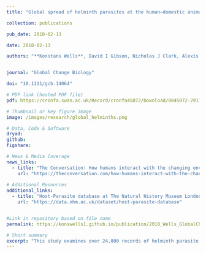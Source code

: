 ```yaml
---
title: "Global spread of helminth parasites at the human–domestic animal–wildlife interface"

collection: publications

pub_date: 2018-02-13

date: 2018-02-13 

authors: "**Konstans Wells**, David I Gibson, Nicholas J Clark, Alexis Ribas, Serge Morand, Hamish I McCallum"


journal: "Global Change Biology"

doi: "10.1111/gcb.14064"

# PDF link (hosted PDF file)
pdf: https://cronfa.swan.ac.uk/Record/cronfa45072/Download/0045072-29112018124008.pdf

# Thumbnail or key figure image
image: /images/research/global_helminths.png

# Data, Code & Software
dryad: 
github:
figshare:

# News & Media Coverage
news_links:
  - title: "The Conversation: How humans interact with the changing environment is affecting the spread of infectious disease"
    url: "https://theconversation.com/how-humans-interact-with-the-changing-environment-is-affecting-the-spread-of-infectious-disease-115660"
     
# Additional Resources
additional_links:
  - title: "Host-Parasite database at The Natural History Museum London"
    url: "https://data.nhm.ac.uk/dataset/host-parasite-database"


#Link in repository based on file name
permalink: https://konswells1.github.io/publication/2018_Wells_GlobalChangeBiol  

# Short summary
excerpt: "This study examines over 24,000 records of helminth parasite associations to identify drivers of parasite sharing between wild mammals and domestic animals, including humans. Using hierarchical modeling and species trait data, the work shows that wildlife diet is the strongest predictor of parasite sharing, followed by zoogeographic region and habitat characteristics. Species occupying similar trophic levels are more likely to share parasites, suggesting that future range shifts leading to novel trophic interactions may increase the risk of host shifting. Global risk maps produced from model predictions highlight key areas where emerging parasite transmission at the human–wildlife interface could pose significant threats to health and biosecurity."
---
```

